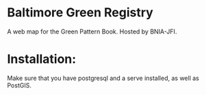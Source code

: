 # Baltimore Green Registry
A web map for the Green Pattern Book.
Hosted by BNIA-JFI.

# Installation:
Make sure that you have postgresql and a serve installed, as well as PostGIS.

